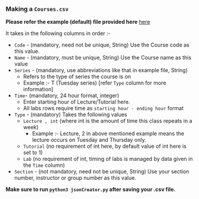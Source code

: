 ### Making a ```Courses.csv```

**Please refer the example (default) file provided here** [here](https://github.com/priyansh71/6x9-Generator/blob/main/src/Components/static/Courses.csv)

It takes in the following columns in order :-
-  `Code` - (mandatory, need not be unique, String) Use the Course code as this value.
-  `Name` - (mandatory, must be unique, String) Use the Course name as this value
-  `Series` - (mandatory, use abbreviations like that in example file, String) 
    - Refers to the type of series the course is on
    - Example :- T (Tuesday series) [refer `Type` column for more information]
-  `Time`- (mandatory, 24 hour format, integer) 
     - Enter starting hour of Lecture/Tutorial here.
     - All labs rows require time as `starting hour - ending hour` format
- `Type` - (mandatory) Takes the following values
    -  `Lecture , int` (where int is the amount of time this class repeats in a week)
       - Example :- Lecture, 2 in above mentioned example means the lecture occurs on Tuesday and Thursday only.
    -  `Tutorial` (no requirement of int here, by default value of int here is set to 1)
    -  `Lab` (no requirement of int, timing of labs is managed by data given in the `Time` column)
- `Section` - (not mandatory, need not be unique, String) Use your section number, instructor or group number as this value.


**Make sure to run `python3 jsonCreator.py` after saving your .csv file.**
